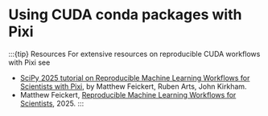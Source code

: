 # Using CUDA conda packages with Pixi


:::{tip} Resources
For extensive resources on reproducible CUDA workflows with Pixi see

* [SciPy 2025 tutorial on Reproducible Machine Learning Workflows for Scientists with Pixi](https://github.com/matthewfeickert-talks/reproducible-ml-for-scientists-with-pixi-scipy-2025), by Matthew Feickert, Ruben Arts, John Kirkham.
* Matthew Feickert, [Reproducible Machine Learning Workflows for Scientists](https://github.com/carpentries-incubator/reproducible-ml-workflows), 2025.
:::
